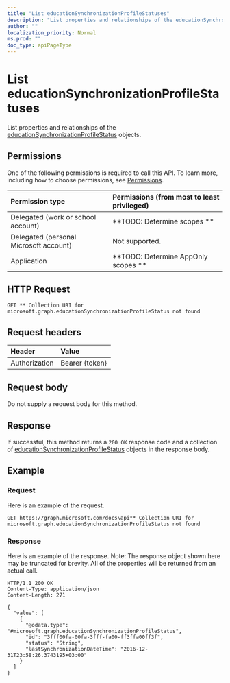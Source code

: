 ```yaml
---
title: "List educationSynchronizationProfileStatuses"
description: "List properties and relationships of the educationSynchronizationProfileStatus objects."
author: ""
localization_priority: Normal
ms.prod: ""
doc_type: apiPageType
---
```


# List educationSynchronizationProfileStatuses

List properties and relationships of the [educationSynchronizationProfileStatus](../resources/educationsynchronizationprofilestatus.md) objects.

## Permissions
One of the following permissions is required to call this API. To learn more, including how to choose permissions, see [Permissions](/concepts/permissions-reference.md).

|Permission type|Permissions (from most to least privileged)|
|:---|:---|
|Delegated (work or school account)|**TODO: Determine scopes **|
|Delegated (personal Microsoft account)|Not supported.|
|Application|**TODO: Determine AppOnly scopes **|

## HTTP Request
<!-- {
  "blockType": "ignored"
}
-->
``` http
GET ** Collection URI for microsoft.graph.educationSynchronizationProfileStatus not found
```

## Request headers
|Header|Value|
|:---|:---|
|Authorization|Bearer {token}|

## Request body
Do not supply a request body for this method.

## Response
If successful, this method returns a `200 OK` response code and a collection of [educationSynchronizationProfileStatus](../resources/educationsynchronizationprofilestatus.md) objects in the response body.

## Example

### Request
Here is an example of the request.
<!-- {
  "blockType": "request",
  "name": "get_educationsynchronizationprofilestatus"
}
-->
``` http
GET https://graph.microsoft.com/docs\api** Collection URI for microsoft.graph.educationSynchronizationProfileStatus not found
```

### Response
Here is an example of the response. Note: The response object shown here may be truncated for brevity. All of the properties will be returned from an actual call.
<!-- {
  "blockType": "response",
  "truncated": true,
  "@odata.type": "collection(microsoft.graph.educationsynchronizationprofilestatus)"
}
-->
``` http
HTTP/1.1 200 OK
Content-Type: application/json
Content-Length: 271

{
  "value": [
    {
      "@odata.type": "#microsoft.graph.educationSynchronizationProfileStatus",
      "id": "3fff00fa-00fa-3fff-fa00-ff3ffa00ff3f",
      "status": "String",
      "lastSynchronizationDateTime": "2016-12-31T23:58:26.3743195+03:00"
    }
  ]
}
```


